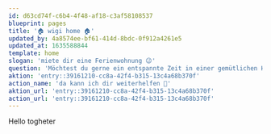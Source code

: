 ```yaml
---
id: d63cd74f-c6b4-4f48-af18-c3af58108537
blueprint: pages
title: '🏠 wigi home 🏠'
updated_by: 4a8574ee-bf61-414d-8bdc-0f912a4261e5
updated_at: 1635588844
template: home
slogan: 'miete dir eine Ferienwohnung 😉'
question: 'Möchtest du gerne ein entspannte Zeit in einer gemütlichen Hütte verbringen?'
aktion: 'entry::39161210-cc8a-42f4-b315-13c4a68b370f'
action_name: 'da kann ich dir weiterhelfen 🙂'
aktion_url: 'entry::39161210-cc8a-42f4-b315-13c4a68b370f'
action_url: 'entry::39161210-cc8a-42f4-b315-13c4a68b370f'
---
```

Hello togheter